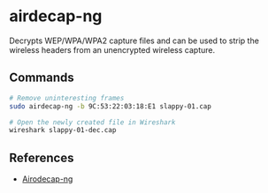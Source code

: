 # airdecap-ng

Decrypts WEP/WPA/WPA2 capture files and can be used to strip the wireless headers from an unencrypted wireless capture.

## Commands

```bash
# Remove uninteresting frames
sudo airdecap-ng -b 9C:53:22:03:18:E1 slappy-01.cap

# Open the newly created file in Wireshark
wireshark slappy-01-dec.cap
```

## References

* [Airodecap-ng](https://www.aircrack-ng.org/doku.php?id=airdecap-ng)